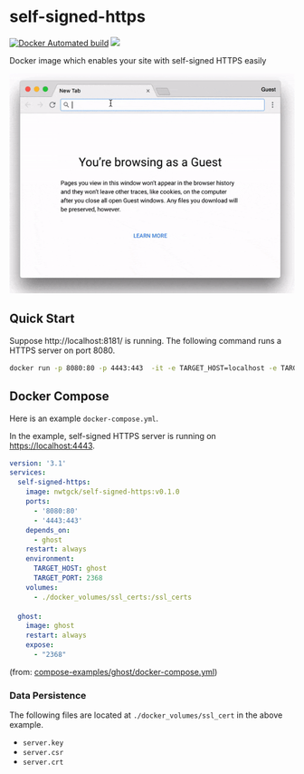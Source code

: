 # self-signed-https
[![Docker Automated build](https://img.shields.io/docker/automated/nwtgck/self-signed-https.svg)](https://hub.docker.com/r/nwtgck/self-signed-https/) [![](https://images.microbadger.com/badges/image/nwtgck/self-signed-https.svg)](https://microbadger.com/images/nwtgck/self-signed-https "Get your own image badge on microbadger.com")

Docker image which enables your site with self-signed HTTPS easily

![Ghost Self-signed HTTPS Docker](demo_images/ghost.gif)

## Quick Start

Suppose http://localhost:8181/ is running. The following command runs a HTTPS server on port 8080.
```bash
docker run -p 8080:80 -p 4443:443  -it -e TARGET_HOST=localhost -e TARGET_PORT=3000 nwtgck/self-signed-https
```

## Docker Compose

Here is an example `docker-compose.yml`.

In the example, self-signed HTTPS server is running on <https://localhost:4443>.

```yaml
version: '3.1'
services:
  self-signed-https:
    image: nwtgck/self-signed-https:v0.1.0
    ports:
      - '8080:80'
      - '4443:443'
    depends_on:
      - ghost
    restart: always
    environment:
      TARGET_HOST: ghost
      TARGET_PORT: 2368
    volumes:
      - ./docker_volumes/ssl_certs:/ssl_certs

  ghost:
    image: ghost
    restart: always
    expose:
      - "2368"
``` 
(from: [compose-examples/ghost/docker-compose.yml](compose-examples/ghost/docker-compose.yml))

### Data Persistence

The following files are located at `./docker_volumes/ssl_cert` in the above example.

* `server.key`
* `server.csr`
* `server.crt`

